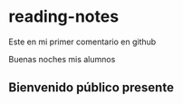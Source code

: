 # reading-notes

Este en mi primer comentario en github

Buenas noches mis alumnos

## Bienvenido público presente